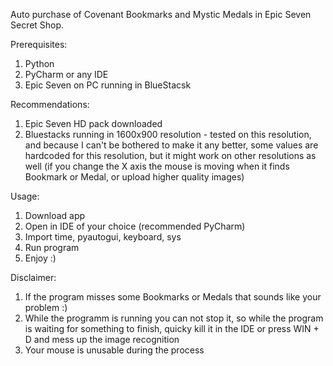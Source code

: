 Auto purchase of Covenant Bookmarks and Mystic Medals in Epic Seven Secret Shop.

Prerequisites:
  1. Python
  2. PyCharm or any IDE
  3. Epic Seven on PC running in BlueStacsk
  
Recommendations:
  1. Epic Seven HD pack downloaded
  2. Bluestacks running in 1600x900 resolution
    - tested on this resolution, and because I can't be bothered to make it any better, some values are hardcoded for this resolution, but it might work on other resolutions as well (if you change the X axis the mouse is moving when it finds Bookmark or Medal, or upload higher quality images)
    
Usage:
  1. Download app
  2. Open in IDE of your choice (recommended PyCharm)
  3. Import time, pyautogui, keyboard, sys
  4. Run program
  5. Enjoy :)
  
Disclaimer:
  1. If the program misses some Bookmarks or Medals that sounds like your problem :)
  2. While the programm is running you can not stop it, so while the program is waiting for something to finish, quicky kill it in the IDE or press WIN + D and mess up the image recognition
  3. Your mouse is unusable during the process

